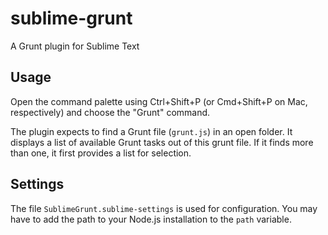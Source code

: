 sublime-grunt
=============

A Grunt plugin for Sublime Text

## Usage
Open the command palette using Ctrl+Shift+P (or Cmd+Shift+P on Mac, respectively)
and choose the "Grunt" command.

The plugin expects to find a Grunt file (`grunt.js`) in an open folder.
It displays a list of available Grunt tasks out of this grunt file.
If it finds more than one, it first provides a list for selection.


## Settings
The file `SublimeGrunt.sublime-settings` is used for configuration.
You may have to add the path to your Node.js installation to the `path`
variable.